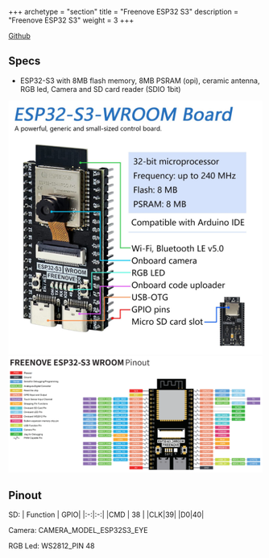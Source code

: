 +++
archetype = "section"
title = "Freenove ESP32 S3"
description =  "Freenove ESP32 S3"
weight = 3
+++

[Github](https://github.com/Freenove/Freenove_ESP32_S3_WROOM_Board)

## Specs
* ESP32-S3 with 8MB flash memory, 8MB PSRAM (opi), ceramic antenna, RGB led, Camera and SD card reader (SDIO 1bit)


![image](front.jpg?width=400px)
![image](pinout.png?width=400px)

## Pinout

SD:
| Function | GPIO|
|:-:|:-:|
|CMD | 38 |
|CLK|39| 
|D0|40|

Camera: CAMERA_MODEL_ESP32S3_EYE

RGB Led:  WS2812_PIN  48
 


